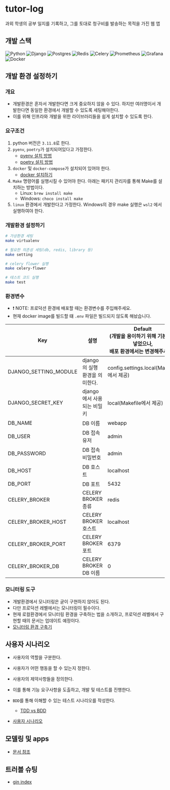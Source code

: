 # tutor-log

과외 학생의 공부 일지를 기록하고, 그를 토대로 청구비를 발송하는 목적을 가진 웹 앱

## 개발 스택

![Python](https://img.shields.io/badge/python-3670A0?style=for-the-badge&logo=python&logoColor=ffdd54)
![Django](https://img.shields.io/badge/django-%23092E20.svg?style=for-the-badge&logo=django&logoColor=white)
![Postgres](https://img.shields.io/badge/postgres-%23316192.svg?style=for-the-badge&logo=postgresql&logoColor=white)
![Redis](https://img.shields.io/badge/redis-%23DD0031.svg?style=for-the-badge&logo=redis&logoColor=white)
![Celery](https://img.shields.io/badge/celery-%23a9cc54.svg?style=for-the-badge&logo=celery&logoColor=ddf4a4)
![Prometheus](https://img.shields.io/badge/Prometheus-E6522C?style=for-the-badge&logo=Prometheus&logoColor=white)
![Grafana](https://img.shields.io/badge/grafana-%23F46800.svg?style=for-the-badge&logo=grafana&logoColor=white)
![Docker](https://img.shields.io/badge/docker-%230db7ed.svg?style=for-the-badge&logo=docker&logoColor=white)

## 개발 환경 설정하기

### 개요

- 개발환경은 혼자서 개발한다면 크게 중요하지 않을 수 있다. 하지만 여러명이서 개발한다면 동일한 환경에서 개발할 수 있도록 세팅해야한다.
- 이를 위해 인프라와 개발을 위한 라이브러리들을 쉽게 설치할 수 있도록 한다.

### 요구조건

1. python 버전은 `3.11.8`로 한다.
2. `pyenv`, `poetry`가 설치되어있다고 가정한다.
   - [pyenv 설치 방법](https://github.com/pyenv/pyenv) 
   - [poetry 설치 방법](https://python-poetry.org/docs/)
3. `docker` 및 `docker-compose`가 설치되어 있어야 한다.
    - [docker 설치하기](https://docs.docker.com/engine/install/)
4. `Make` 명령어를 실행시킬 수 있어야 한다. 아래는 패키지 관리자를 통해 Make를 설치하는 방법이다.
    - Linux: `brew install make`
    - Windows: `choco install make`
5. `linux` 환경에서 개발한다고 가정한다. Windows의 경우 make 실행은 `wsl2` 에서 실행하여야 한다.

### 개발환경 설정하기

```bash
# 가상환경 세팅
make virtualenv

# 필요한 의존성 세팅(db, redis, library 등)
make setting

# celery flower 실행
make celery-flower

# 테스트 코드 실행
make test
```

### 환경변수

- :exclamation: NOTE: 프로덕션 환경에 배포할 때는 환경변수를 주입해주세요.
- 현재 docker image를 빌드할 떄 `.env` 파일은 빌드되지 않도록 해놨습니다.

| Key                   | 설명                   | Default<br/>(개발을 용이하기 위해 기본값을 넣었으나, <br/> **배포 환경**에서는 변경해주세요.) |
|-----------------------|----------------------|-----------------------------------------------------------------|
| DJANGO_SETTING_MODULE | django의 실행 환경을 의미한다. | config.settings.local(Makefile에서 제공)                            | 
| DJANGO_SECRET_KEY     | django에서 사용되는 비밀키    | local(Makefile에서 제공)                                            |
| DB_NAME               | DB 이름                | webapp                                                          |
| DB_USER               | DB 접속 유저             | admin                                                           |
| DB_PASSWORD           | DB 접속 비밀번호           | admin                                                           |
| DB_HOST               | DB 호스트               | localhost                                                       |
| DB_PORT               | DB 포트                | 5432                                                            |
| CELERY_BROKER         | CELERY BROKER 종류     | redis                                                           |
| CELERY_BROKER_HOST    | CELERY BROKER 호스트    | localhost                                                       |
| CELERY_BROKER_PORT    | CELERY BROKER 포트     | 6379                                                            |
| CELERY_BROKER_DB      | CELERY BROKER DB 이름  | 0                                                               |

### 모니터링 도구

- 개발환경에서 모니터링은 굳이 구현하지 않아도 된다.
- 다만 프로덕션 레벨에서는 모니터링이 필수이다.
- 현재 로컬환경에서 모니터링 환경을 구축하는 법을 소개하고, 프로덕션 레벨에서 구현할 때의 문서는 업데이트 예정이다.
- [모니터링 환경 구축기](./docs/monitoring.md)

## 사용자 시나리오

- 사용자의 역할을 구분한다.
- 사용자가 어떤 행동을 할 수 있는지 정한다.
- 사용자의 제약사항들을 정의한다.
- 이를 통해 기능 요구사항을 도출하고, 개발 및 테스트를 진행한다.
- `BDD`를 통해 이해할 수 있는 테스트 시나리오를 작성한다.
   -  [TDD vs BDD](https://blog.wakmusic.xyz/tdd-vs-bdd-c738b507930f)

- [사용자 시나리오](./docs/user_scenario.md)

## 모델링 및 apps

- [문서 참조](./docs/modeling_and_apps.md)

## 트러블 슈팅

- [gin index](./docs/troubleshooting/gin_index.md)